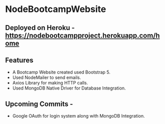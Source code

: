 # NodeBootcampWebsite

## Deployed on Heroku - https://nodebootcampproject.herokuapp.com/home

## Features
- A Bootcamp Website created used Bootstrap 5.
- Used NodeMailer to send emails.
- Axios Library for making HTTP calls.
- Used MongoDB Native Driver for Database Integration.

## Upcoming Commits -
- Google OAuth for login system along with MongoDB Integration.

